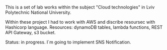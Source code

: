 This is a set of lab works within the subject "Cloud technologies" in Lviv Polytechnic National University.

Within these project I had to work with AWS and discribe resoursec with Hashicorp language.
Resources: dynamoDB tables, lambda functions, REST API Gateway, s3 bucket.

Status: in progress. I`m going to implement SNS Notification.
